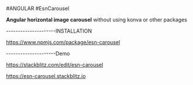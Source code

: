 #ANGULAR #EsnCarousel

<b>Angular horizontal image carousel</b> without using konva or other packages

---------------------INSTALLATION

https://www.npmjs.com/package/esn-carousel
        

---------------------Demo

https://stackblitz.com/edit/esn-carousel

https://esn-carousel.stackblitz.io
